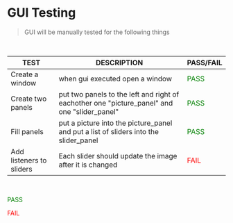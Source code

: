 # GUI Testing

> GUI will be manually tested for the following things

<br>

| TEST                     | DESCRIPTION                                                                                  | PASS/FAIL                              |
| ------------------------ | -------------------------------------------------------------------------------------------- | -------------------------------------- |
| Create a window          | when gui executed open a window                                                              | <span style="color:green;">PASS</span> |
| Create two panels        | put two panels to the left and right of eachother one "picture_panel" and one "slider_panel" | <span style="color:green;">PASS</span> |
| Fill panels              | put a picture into the picture_panel and put a list of sliders into the slider_panel         | <span style="color:green;">PASS</span> |
| Add listeners to sliders | Each slider should update the image after it is changed                                      | <span style="color:red;">FAIL</span>   |

<br>

<span style="color:green;">PASS</span>

<span style="color:red;">FAIL</span>
<br>
